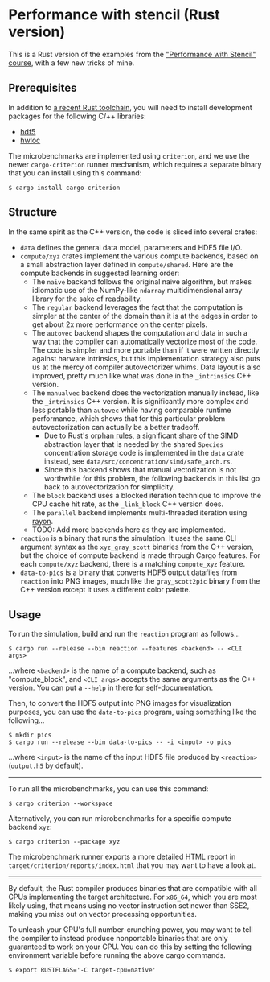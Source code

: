 # Performance with stencil (Rust version)

This is a Rust version of the examples from the ["Performance with Stencil"
course](https://lappweb.in2p3.fr/~paubert/PERFORMANCE_WITH_STENCIL/index.html),
with a few new tricks of mine.

## Prerequisites

In addition to [a recent Rust toolchain](https://www.rust-lang.org/learn/get-started),
you will need to install development packages for the following C/++ libraries:

- [hdf5](https://github.com/aldanor/hdf5-rust#compatibility)
- [hwloc](https://github.com/Ichbinjoe/hwloc2-rs#prerequisites)

The microbenchmarks are implemented using `criterion`, and we use the newer
`cargo-criterion` runner mechanism, which requires a separate binary that you
can install using this command:

```
$ cargo install cargo-criterion
```

## Structure

In the same spirit as the C++ version, the code is sliced into several crates:

- `data` defines the general data model, parameters and HDF5 file I/O.
- `compute/xyz` crates implement the various compute backends, based on a small
  abstraction layer defined in `compute/shared`. Here are the compute backends
  in suggested learning order:
    * The `naive` backend follows the original naive algorithm, but makes
      idiomatic use of the NumPy-like `ndarray` multidimensional array library
      for the sake of readability.
    * The `regular` backend leverages the fact that the computation is simpler
      at the center of the domain than it is at the edges in order to get about
      2x more performance on the center pixels.
    * The `autovec` backend shapes the computation and data in such a way that
      the compiler can automatically vectorize most of the code. The code is
      simpler and more portable than if it were written directly against harware
      intrinsics, but this implementation strategy also puts us at the mercy of
      compiler autovectorizer whims. Data layout is also improved, pretty much
      like what was done in the `_intrinsics` C++ version.
    * The `manualvec` backend does the vectorization manually instead, like the
      `_intrinsics` C++ version. It is significantly more complex and less
      portable than `autovec` while having comparable runtime performance, which
      shows that for this particular problem autovectorization can actually be
      a better tradeoff.
        * Due to Rust's [orphan rules](https://github.com/Ixrec/rust-orphan-rules),
          a significant share of the SIMD abstraction layer that is needed by
          the shared `Species` concentration storage code is implemented in the
          `data` crate instead, see `data/src/concentration/simd/safe_arch.rs`.
        * Since this backend shows that manual vectorization is not worthwhile
          for this problem, the following backends in this list go back to
          autovectorization for simplicity.
    * The `block` backend uses a blocked iteration technique to improve the CPU
      cache hit rate, as the `_link_block` C++ version does.
    * The `parallel` backend implements multi-threaded iteration using
      [rayon](https://docs.rs/rayon).
    * TODO: Add more backends here as they are implemented.
- `reaction` is a binary that runs the simulation. It uses the same CLI argument
  syntax as the `xyz_gray_scott` binaries from the C++ version, but the
  choice of compute backend is made through Cargo features. For each
  `compute/xyz` backend, there is a matching `compute_xyz` feature.
- `data-to-pics` is a binary that converts HDF5 output datafiles from `reaction`
  into PNG images, much like the `gray_scott2pic` binary from the C++ version
  except it uses a different color palette.

## Usage

To run the simulation, build and run the `reaction` program as follows...

```
$ cargo run --release --bin reaction --features <backend> -- <CLI args>
```

...where `<backend>` is the name of a compute backend, such as "compute_block",
and `<CLI args>` accepts the same arguments as the C++ version. You can put
a `--help` in there for self-documentation.

Then, to convert the HDF5 output into PNG images for visualization purposes, you
can use the `data-to-pics` program, using something like the following...

```
$ mkdir pics
$ cargo run --release --bin data-to-pics -- -i <input> -o pics
```

...where `<input>` is the name of the input HDF5 file produced by `<reaction>`
(`output.h5` by default).

---

To run all the microbenchmarks, you can use this command:

```
$ cargo criterion --workspace
```

Alternatively, you can run microbenchmarks for a specific compute backend `xyz`:

```
$ cargo criterion --package xyz
```

The microbenchmark runner exports a more detailed HTML report in
`target/criterion/reports/index.html` that you may want to have a look at.

---

By default, the Rust compiler produces binaries that are compatible with all
CPUs implementing the target architecture. For `x86_64`, which you are most
likely using, that means using no vector instruction set newer than SSE2, making
you miss out on vector processing opportunities.

To unleash your CPU's full number-crunching power, you may want to tell the
compiler to instead produce nonportable binaries that are only guaranteed to
work on your CPU. You can do this by setting the following environment variable
before running the above cargo commands.

```
$ export RUSTFLAGS='-C target-cpu=native'
```
